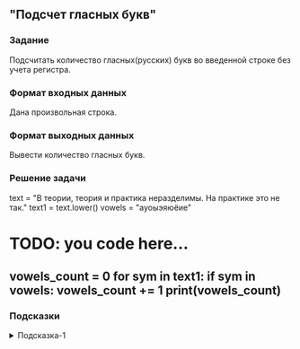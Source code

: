 ## "Подсчет гласных букв"

### Задание

Подсчитать количество гласных(русских) букв во введенной строке без учета регистра.

### Формат входных данных

Дана произвольная строка.

### Формат выходных данных

Вывести количество гласных букв.

### Решение задачи

text = "В теории, теория и практика неразделимы. На практике это не так."
text1 = text.lower()
vowels = "ауоыэяюёие"
# TODO: you code here...
vowels_count = 0
for sym in text1:
    if sym in vowels:
        vowels_count += 1
print(vowels_count)
---

### Подсказки

<details>
<summary>Подсказка-1</summary>
Преобразуйте исходную строку к нижнему регистру воспользовавшись соответствующим методом.
</details>
